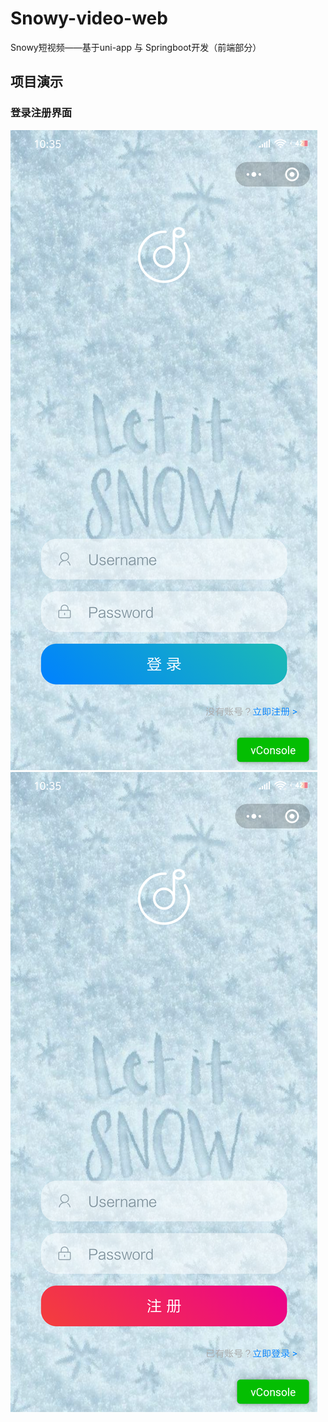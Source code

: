 # Snowy-video-web
Snowy短视频——基于uni-app 与 Springboot开发（前端部分）

## 项目演示
### 登录注册界面
![登录](.\unpackage\images\1.png)
![注册](.\unpackage\images\2.png)


